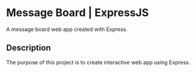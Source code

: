 # Message Board | ExpressJS

A message board web app created with Express.

## Description

The purpose of this project is to create interactive web app using Express.
